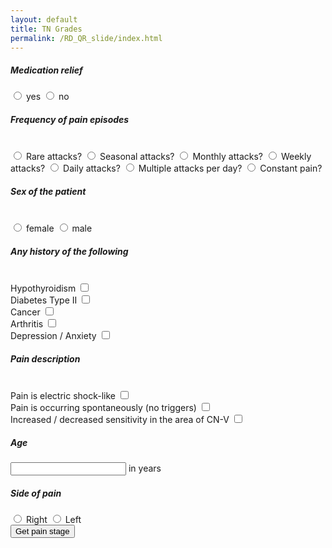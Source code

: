 ```yaml
---
layout: default
title: TN Grades
permalink: /RD_QR_slide/index.html
---
```

<script>
function test() {
age_mu = 60.3;
age_sigma = 14.4;
weights = {
"med_relief": 0.5823305406093363,
"no_attacks": 0.4447773784715664,
"seasonal_attacks": 0.3780998787882947,
"multiple_attacks": -0.24936232801694033,
"sex": 0.23271058640658165,
"thyroid": 0.22194415044916416,
"diabetes": -0.19096074484891587,
"constant_pain": -0.18043315680694574,
"triggers": -0.17800135417611468,
"cancer": -0.13696322854364734,
"electric_pain": 0.1328637522659141,
"age": 0.07879009081158225,
"monthly_attacks": -0.07185119306538153,
"muskuloskeletal": -0.05171550838967454,
"daily_attacks": 0.042491833983521264,
"weekly_attacks": -0.027986269788450466,
"pain_side": 0.02259789402761426,
"trigeminal_deficit": 0.015018209680008613,
"psychiatric": -0.0046296250086506575
};
message = {
0: "non-responder",
1: "less than 1 year of pain relief",
2: "1 - 3 years of pain relief",
3: "3 - 5 years of pain relief",
4: "more than 5 years of pain relief (superresponder)"
};
results = dot2(weights);
alert("The individual rating is: " + results[0] + ", i.e. " + message[results[1]]);
}
function get_value_from_key(key) {
list_pain_frequency = ["no_attacks", "seasonal_attacks", "multiple_attacks", "constant_pain", "monthly_attacks", "daily_attacks", "weekly_attacks"];
if (key == "med_relief") {
bool_yes = document.getElementById("med_relief_yes").checked;
bool_no = document.getElementById("med_relief_no").checked;
if (!bool_yes && !bool_no) {
alert("Please choose an answer for 'med_relief'!");
}
else {
if (bool_yes) { return 1; } else { return -1; }
}
}
else if (key == "sex") {
bool_male = document.getElementById("sex_male").checked;
bool_female = document.getElementById("sex_female").checked;
if (!bool_female && !bool_male) {
alert("Please choose an answer for 'sex'!");
}
else {
if (bool_male) { return -1; } else { return 1; }
}
}
else if (key == "age") {
age = parseInt(document.getElementById(key).value);
age = (age_mu - age) / age_sigma;
return age;
}
else if (key == "psychiatric") {
if (document.getElementById(key).checked) { return 1; } else { return -1; }
}
else if (key == "trigeminal_deficit") {
if (document.getElementById(key).checked) { return 1; } else { return -1; }
}
else if (key == "pain_side") {
bool_right = document.getElementById("pain_side_right").checked;
bool_left = document.getElementById("pain_side_left").checked;
if (!bool_right && !bool_left) {
alert("Please choose an answer for 'pain_side'!");
}
else {
if (bool_right) { return -1; } else { return 1; }
}
}
else if (key == "thyroid") {
if (document.getElementById(key).checked) { return 1; } else { return -1; }
}
else if (key == "diabetes") {
if (document.getElementById(key).checked) { return 1; } else { return -1; }
}
else if (key == "triggers") {
if (document.getElementById(key).checked) { return 1; } else { return -1; }
}
else if (key == "cancer") {
if (document.getElementById(key).checked) { return 1; } else { return -1; }
}
else if (key == "electric_pain") {
if (document.getElementById(key).checked) { return 1; } else { return -1; }
}
else if (key == "muskuloskeletal") {
if (document.getElementById(key).checked) { return 1; } else { return -1; }
}
else if (list_pain_frequency.includes(key)) {
bool_no_attacks = document.getElementById("no_attacks").checked;
bool_seasonal_attacks = document.getElementById("seasonal_attacks").checked;
bool_multiple_attacks = document.getElementById("multiple_attacks").checked;
bool_constant_pain = document.getElementById("constant_pain").checked;
bool_monthly_attacks = document.getElementById("monthly_attacks").checked;
bool_daily_attacks = document.getElementById("daily_attacks").checked;
bool_weekly_attacks = document.getElementById("weekly_attacks").checked;
if (!bool_no_attacks && !bool_seasonal_attacks && !bool_multiple_attacks && !bool_constant_pain && !bool_monthly_attacks && !bool_daily_attacks && !bool_weekly_attacks)
{alert("Please choose an answer for pain frequency!");}
else {
if (document.getElementById(key).checked) { return 1; } else { return -1; }
}
} else {
alert("not covered yet");
}
}
function dot2(w) {
upper_bounds = [-0.412398, -0.112271, 0.300276, 0.746593, Infinity];
var result = 0;
for (var key in w) {
if (w.hasOwnProperty(key)) {
answer_value = get_value_from_key(key);
result += w[key] * answer_value;
}
}
i = 0;
while (result > upper_bounds[i]) { i++; }
return [result, i];
}
dot = (a, b) => a.map((x, i) => a[i] * b[i]).reduce((m, n) => m + n);
</script>
<h5>Medication relief</h5>
<input type="radio" name="med_relief" id="med_relief_yes" />
<label for="med_relief_yes">yes</label> 
<input type="radio" name="med_relief" id="med_relief_no" />
<label for="med_relief_no">no</label> 
<br>
<h5>Frequency of pain episodes</h5>
<br>
<input type="radio" name="attacks" id="no_attacks" />
<label for="no_attacks">Rare attacks?</label> 
<input type="radio" name="attacks" id="seasonal_attacks" />
<label for="seasonal_attacks">Seasonal attacks?</label> 
<input type="radio" name="attacks" id="monthly_attacks" />
<label for="monthly_attacks">Monthly attacks?</label> 
<input type="radio" name="attacks" id="weekly_attacks" />
<label for="weekly_attacks">Weekly attacks?</label> 
<input type="radio" name="attacks" id="daily_attacks" />
<label for="daily_attacks">Daily attacks?</label> 
<input type="radio" name="attacks" id="multiple_attacks" />
<label for="multiple_attacks">Multiple attacks per day?</label> 
<input type="radio" name="attacks" id="constant_pain" />
<label for="constant_pain">Constant pain?</label> 
<br>
<h5>Sex of the patient</h5>
<br>
<input type="radio" name="sex" id="sex_female" />
<label for="sex_female">female</label> 
<input type="radio" name="sex" id="sex_male" />
<label for="sex_male">male</label> 
<br>
<h5>Any history of the following</h5>
<br>
<label for="thyroid">Hypothyroidism</label> 
<input type="checkbox" name="thyroid" id="thyroid" />
<br>
<label for="diabetes">Diabetes Type II</label> 
<input type="checkbox" name="diabetes" id="diabetes" />
<br>
<label for="cancer">Cancer</label> 
<input type="checkbox" name="cancer" id="cancer" />
<br>
<label for="muskuloskeletal">Arthritis</label> 
<input type="checkbox" name="muskuloskeletal" id="muskuloskeletal" />
<br>
<label for="psychiatric">Depression / Anxiety</label> 
<input type="checkbox" name="psychiatric" id="psychiatric" />
<br>
<h5>Pain description</h5>
<br>
<label for="electric_pain">Pain is electric shock-like</label> 
<input type="checkbox" name="electric_pain" id="electric_pain" />
<br>
<label for="triggers">Pain is occurring spontaneously (no triggers)</label> 
<input type="checkbox" name="triggers" id="triggers" />
<br>
<label for="trigeminal_deficit">Increased / decreased sensitivity in the area of CN-V</label> 
<input type="checkbox" name="trigeminal_deficit" id="trigeminal_deficit" />
<br>
<h5>Age</h5>
<input type="number" name="age" id="age" />
<label for="age">in years</label> 
<br>
<h5>Side of pain</h5>
<input type="radio" name="pain_side" id="pain_side_right" />
<label for="pain_side_right">Right</label> 
<input type="radio" name="pain_side" id="pain_side_left" />
<label for="pain_side_left">Left</label> 
<br>
<input type="button" value="Get pain stage" onclick="test();"/>
